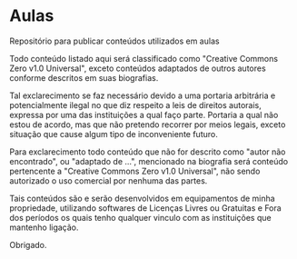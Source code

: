 # Aulas
Repositório para publicar conteúdos utilizados em aulas

Todo conteúdo listado aqui será classificado como "Creative Commons Zero v1.0 Universal", exceto conteúdos adaptados de outros autores conforme descritos em suas biografias.

Tal exclarecimento se faz necessário devido a uma portaria arbitrária e potencialmente ilegal no que diz respeito a leis de direitos autorais, expressa por uma das instituições a qual faço parte. Portaria a qual não estou de acordo, mas que não pretendo recorrer por meios legais, exceto situação que cause algum tipo de inconveniente futuro.

Para exclarecimento todo conteúdo que não for descrito como "autor não encontrado", ou "adaptado de ...", mencionado na biografia será conteúdo pertencente a "Creative Commons Zero v1.0 Universal", não sendo autorizado o uso comercial por nenhuma das partes.

Tais conteúdos são e serão desenvolvidos em equipamentos de minha propriedade, utilizando softwares de Licenças Livres ou Gratuitas e Fora dos períodos os quais tenho qualquer vinculo com as instituições que mantenho ligação. 

Obrigado.
